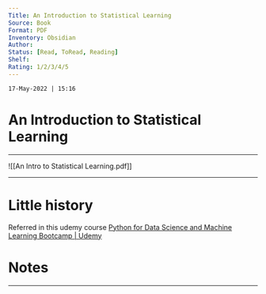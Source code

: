 ```yaml
---
Title: An Introduction to Statistical Learning
Source: Book
Format: PDF
Inventory: Obsidian
Author: 
Status: [Read, ToRead, Reading]
Shelf: 
Rating: 1/2/3/4/5
---
```

`17-May-2022 | 15:16`

# An Introduction to Statistical Learning
---

![[An Intro to Statistical Learning.pdf]]

---

# Little history

Referred in this udemy course [Python for Data Science and Machine Learning Bootcamp | Udemy](https://www.udemy.com/course/python-for-data-science-and-machine-learning-bootcamp/learn/lecture/12144996#overview)


# Notes 
---
